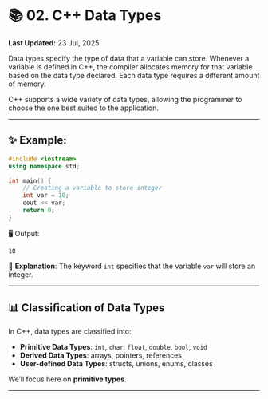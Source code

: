 # 📚 02. C++ Data Types

**Last Updated:** 23 Jul, 2025

Data types specify the type of data that a variable can store. Whenever a variable is defined in C++, the compiler allocates memory for that variable based on the data type declared. Each data type requires a different amount of memory.

C++ supports a wide variety of data types, allowing the programmer to choose the one best suited to the application.

---

## ✨ Example:

```cpp
#include <iostream>
using namespace std;

int main() {
    // Creating a variable to store integer
    int var = 10;
    cout << var;
    return 0;
}
```

🖥️ Output:
```
10
```

📝 **Explanation**: The keyword `int` specifies that the variable `var` will store an integer.

---

## 📊 Classification of Data Types

In C++, data types are classified into:

- **Primitive Data Types**: `int`, `char`, `float`, `double`, `bool`, `void`
- **Derived Data Types**: arrays, pointers, references
- **User-defined Data Types**: structs, unions, enums, classes

We’ll focus here on **primitive types**.

---
